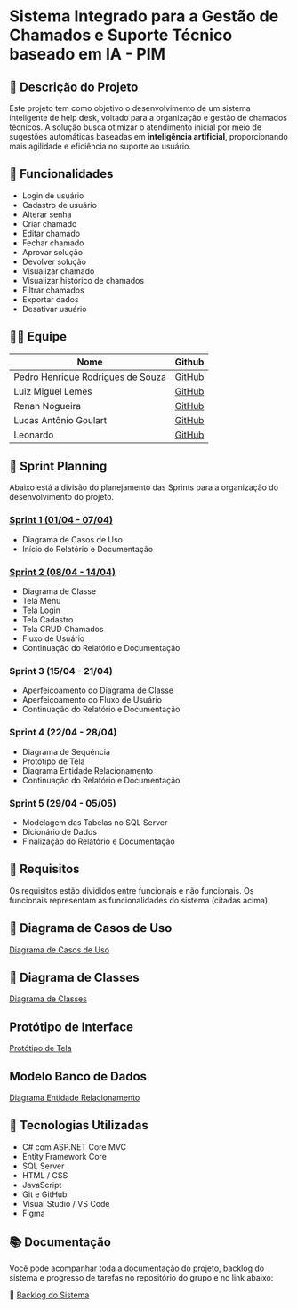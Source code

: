 
# Sistema Integrado para a Gestão de Chamados e Suporte Técnico baseado em IA - PIM

## 📌 Descrição do Projeto

Este projeto tem como objetivo o desenvolvimento de um sistema inteligente de help desk, voltado para a organização e gestão de chamados técnicos. A solução busca otimizar o atendimento inicial por meio de sugestões automáticas baseadas em **inteligência artificial**, proporcionando mais agilidade e eficiência no suporte ao usuário.

## 🚀 Funcionalidades

- Login de usuário
- Cadastro de usuário
- Alterar senha
- Criar chamado
- Editar chamado
- Fechar chamado
- Aprovar solução
- Devolver solução
- Visualizar chamado
- Visualizar histórico de chamados
- Filtrar chamados
- Exportar dados
- Desativar usuário

## 👨‍💻 Equipe

| Nome                         | Github   |
|------------------------------|----------|
| Pedro Henrique Rodrigues de Souza | [GitHub](#) |
| Luiz Miguel Lemes                 | [GitHub](#) |
| Renan Nogueira                   | [GitHub](#) |
| Lucas Antônio Goulart            | [GitHub](#) |
| Leonardo                         | [GitHub](#) |

## 📅 Sprint Planning

Abaixo está a divisão do planejamento das Sprints para a organização do desenvolvimento do projeto.

### [Sprint 1 (01/04 - 07/04)](https://github.com/PedroRSouza0/PIM3/blob/main/Sprints/Sprint%201.md)
- Diagrama de Casos de Uso  
- Início do Relatório e Documentação

### [Sprint 2 (08/04 - 14/04)]()
- Diagrama de Classe   
- Tela Menu  
- Tela Login  
- Tela Cadastro  
- Tela CRUD Chamados  
- Fluxo de Usuário  
- Continuação do Relatório e Documentação

### Sprint 3 (15/04 - 21/04)
- Aperfeiçoamento do Diagrama de Classe  
- Aperfeiçoamento do Fluxo de Usuário  
- Continuação do Relatório e Documentação

### Sprint 4 (22/04 - 28/04)
- Diagrama de Sequência  
- Protótipo de Tela  
- Diagrama Entidade Relacionamento
- Continuação do Relatório e Documentação

### Sprint 5 (29/04 - 05/05) 
- Modelagem das Tabelas no SQL Server  
- Dicionário de Dados  
- Finalização do Relatório e Documentação

## 📁 Requisitos

Os requisitos estão divididos entre funcionais e não funcionais. Os funcionais representam as funcionalidades do sistema (citadas acima).

## 🧠 Diagrama de Casos de Uso

[Diagrama de Casos de Uso](https://github.com/PedroRSouza0/PIM3/blob/main/DiagramaCasosDeUso.asta)

## 🧱 Diagrama de Classes

[Diagrama de Classes](https://github.com/PedroRSouza0/PIM3/blob/main/DiagramaClasses.asta)

## Protótipo de Interface

[Protótipo de Tela](https://www.figma.com/proto/PNPPrRL9X2HOf28W2uVfBA/Untitled?node-id=0-1&t=lVBYdFW5QGeTdOtv-1)

## Modelo Banco de Dados

[Diagrama Entidade Relacionamento](https://github.com/PedroRSouza0/PIM3/blob/main/Modelo%20Conceitual%20Banco%20de%20Dados%20PIM.brM3)

## 🧪 Tecnologias Utilizadas

- C# com ASP.NET Core MVC
- Entity Framework Core
- SQL Server
- HTML / CSS
- JavaScript
- Git e GitHub
- Visual Studio / VS Code
- Figma

## 📚 Documentação

Você pode acompanhar toda a documentação do projeto, backlog do sistema e progresso de tarefas no repositório do grupo e no link abaixo:

🔗 [Backlog do Sistema](https://github.com/PedroRSouza0/PIM3/blob/main/Backlog.md)
